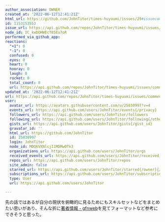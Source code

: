 ```yaml
---
author_association: OWNER
created_at: '2022-06-12T12:41:21Z'
html_url: https://github.com/JohnTitor/times-huyuumi/issues/29#issuecomment-1153153553
id: 1153153553
issue_url: https://api.github.com/repos/JohnTitor/times-huyuumi/issues/29
node_id: IC_kwDOHWEcT85Eu7oR
performed_via_github_app: 
reactions:
  "+1": 0
  "-1": 0
  confused: 0
  eyes: 0
  heart: 0
  hooray: 0
  laugh: 0
  rocket: 0
  total_count: 0
  url: https://api.github.com/repos/JohnTitor/times-huyuumi/issues/comments/1153153553/reactions
updated_at: '2022-06-12T12:41:21Z'
url: https://api.github.com/repos/JohnTitor/times-huyuumi/issues/comments/1153153553
user:
  avatar_url: https://avatars.githubusercontent.com/u/25030997?v=4
  events_url: https://api.github.com/users/JohnTitor/events{/privacy}
  followers_url: https://api.github.com/users/JohnTitor/followers
  following_url: https://api.github.com/users/JohnTitor/following{/other_user}
  gists_url: https://api.github.com/users/JohnTitor/gists{/gist_id}
  gravatar_id: ''
  html_url: https://github.com/JohnTitor
  id: 25030997
  login: JohnTitor
  node_id: MDQ6VXNlcjI1MDMwOTk3
  organizations_url: https://api.github.com/users/JohnTitor/orgs
  received_events_url: https://api.github.com/users/JohnTitor/received_events
  repos_url: https://api.github.com/users/JohnTitor/repos
  site_admin: false
  starred_url: https://api.github.com/users/JohnTitor/starred{/owner}{/repo}
  subscriptions_url: https://api.github.com/users/JohnTitor/subscriptions
  type: User
  url: https://api.github.com/users/JohnTitor

---
```

先の話ではあるが自分の現状を俯瞰的に見るためにもスキルセットなどをまとめたい思いがあり、そんな折に[著者情報 - gfnweb](https://gfngfn.github.io/ja/about/)を見てフォーマットなど参考にできそうと思った。